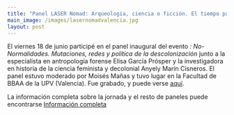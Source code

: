 ```yaml
---
title: "Panel LASER Nomad: Arqueologia, ciencia o ficción. El tiempo para re-interpretar y comprender a las ciencias"
main_image: /images/lasernomadvalencia.jpg
layout: post
---
```


<p>El viernes 18 de junio participé en el panel inaugural del evento <em><NO-ON>: No-Normalidades. Mutaciones, redes y política de la descolonización</em> junto a la especialista en antropología forense Elisa García Prósper y la investigadora en historia de la ciencia feminista y decolonial Anyely Marín Cisneros. El panel estuvo moderado por Moisés Mañas y tuvo lugar en la Facultad de BBAA de la UPV (Valencia). Fue grabado, y puede verse <a href="https://www.youtube.com/watch?v=Ub53tk0A6Yc">aquí</a>.</p>

<p>La información completa sobre la jornada y el resto de paneles puede encontrarse <a href="https://leonardo.info/civicrm/event/info%3Fid%3D640%26reset%3D1">Información completa</a></p>
